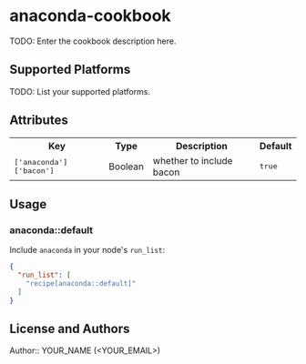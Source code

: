 # anaconda-cookbook

TODO: Enter the cookbook description here.

## Supported Platforms

TODO: List your supported platforms.

## Attributes

<table>
  <tr>
    <th>Key</th>
    <th>Type</th>
    <th>Description</th>
    <th>Default</th>
  </tr>
  <tr>
    <td><tt>['anaconda']['bacon']</tt></td>
    <td>Boolean</td>
    <td>whether to include bacon</td>
    <td><tt>true</tt></td>
  </tr>
</table>

## Usage

### anaconda::default

Include `anaconda` in your node's `run_list`:

```json
{
  "run_list": [
    "recipe[anaconda::default]"
  ]
}
```

## License and Authors

Author:: YOUR_NAME (<YOUR_EMAIL>)
